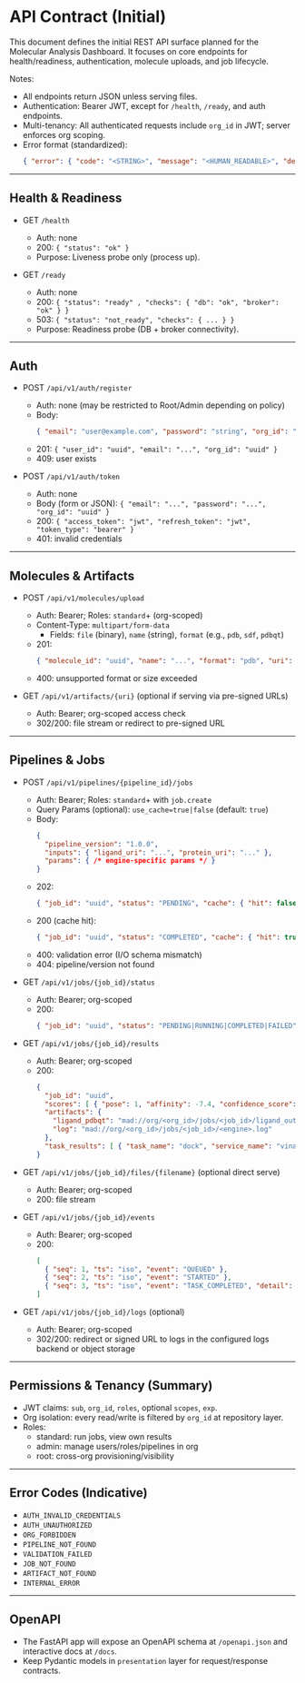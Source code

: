 # API Contract (Initial)

This document defines the initial REST API surface planned for the Molecular Analysis Dashboard. It focuses on core endpoints for health/readiness, authentication, molecule uploads, and job lifecycle.

Notes:
- All endpoints return JSON unless serving files.
- Authentication: Bearer JWT, except for `/health`, `/ready`, and auth endpoints.
- Multi-tenancy: All authenticated requests include `org_id` in JWT; server enforces org scoping.
- Error format (standardized):
  ```json
  { "error": { "code": "<STRING>", "message": "<HUMAN_READABLE>", "details": { /* optional */ } } }
  ```

---

## Health & Readiness

- GET `/health`
  - Auth: none
  - 200: `{ "status": "ok" }`
  - Purpose: Liveness probe only (process up).

- GET `/ready`
  - Auth: none
  - 200: `{ "status": "ready" , "checks": { "db": "ok", "broker": "ok" } }`
  - 503: `{ "status": "not_ready", "checks": { ... } }`
  - Purpose: Readiness probe (DB + broker connectivity).

---

## Auth

- POST `/api/v1/auth/register`
  - Auth: none (may be restricted to Root/Admin depending on policy)
  - Body:
    ```json
    { "email": "user@example.com", "password": "string", "org_id": "uuid" }
    ```
  - 201: `{ "user_id": "uuid", "email": "...", "org_id": "uuid" }`
  - 409: user exists

- POST `/api/v1/auth/token`
  - Auth: none
  - Body (form or JSON): `{ "email": "...", "password": "...", "org_id": "uuid" }`
  - 200: `{ "access_token": "jwt", "refresh_token": "jwt", "token_type": "bearer" }`
  - 401: invalid credentials

---

## Molecules & Artifacts

- POST `/api/v1/molecules/upload`
  - Auth: Bearer; Roles: `standard`+ (org-scoped)
  - Content-Type: `multipart/form-data`
    - Fields: `file` (binary), `name` (string), `format` (e.g., `pdb`, `sdf`, `pdbqt`)
  - 201:
    ```json
    { "molecule_id": "uuid", "name": "...", "format": "pdb", "uri": "mad://org/<org_id>/molecules/<id>.<ext>" }
    ```
  - 400: unsupported format or size exceeded

- GET `/api/v1/artifacts/{uri}` (optional if serving via pre-signed URLs)
  - Auth: Bearer; org-scoped access check
  - 302/200: file stream or redirect to pre-signed URL

---

## Pipelines & Jobs

- POST `/api/v1/pipelines/{pipeline_id}/jobs`
  - Auth: Bearer; Roles: `standard`+ with `job.create`
  - Query Params (optional): `use_cache=true|false` (default: `true`)
  - Body:
    ```json
    {
      "pipeline_version": "1.0.0",
      "inputs": { "ligand_uri": "...", "protein_uri": "..." },
      "params": { /* engine-specific params */ }
    }
    ```
  - 202:
    ```json
    { "job_id": "uuid", "status": "PENDING", "cache": { "hit": false } }
    ```
  - 200 (cache hit):
    ```json
    { "job_id": "uuid", "status": "COMPLETED", "cache": { "hit": true, "canonical_job_id": "uuid", "confidence_score": 0.92 } }
    ```
  - 400: validation error (I/O schema mismatch)
  - 404: pipeline/version not found

- GET `/api/v1/jobs/{job_id}/status`
  - Auth: Bearer; org-scoped
  - 200:
    ```json
    { "job_id": "uuid", "status": "PENDING|RUNNING|COMPLETED|FAILED", "started_at": "iso", "updated_at": "iso" }
    ```

- GET `/api/v1/jobs/{job_id}/results`
  - Auth: Bearer; org-scoped
  - 200:
    ```json
    {
      "job_id": "uuid",
      "scores": [ { "pose": 1, "affinity": -7.4, "confidence_score": 0.92 } ],
      "artifacts": {
        "ligand_pdbqt": "mad://org/<org_id>/jobs/<job_id>/ligand_out.pdbqt",
        "log": "mad://org/<org_id>/jobs/<job_id>/<engine>.log"
      },
      "task_results": [ { "task_name": "dock", "service_name": "vina|smina|gnina|<custom>", "schema_version": "1", "confidence_score": 0.92, "result_data": { /* engine-specific */ } } ]
    }
    ```

- GET `/api/v1/jobs/{job_id}/files/{filename}` (optional direct serve)
  - Auth: Bearer; org-scoped
  - 200: file stream

- GET `/api/v1/jobs/{job_id}/events`
  - Auth: Bearer; org-scoped
  - 200:
    ```json
    [
      { "seq": 1, "ts": "iso", "event": "QUEUED" },
      { "seq": 2, "ts": "iso", "event": "STARTED" },
      { "seq": 3, "ts": "iso", "event": "TASK_COMPLETED", "detail": "dock" }
    ]
    ```

- GET `/api/v1/jobs/{job_id}/logs` (optional)
  - Auth: Bearer; org-scoped
  - 302/200: redirect or signed URL to logs in the configured logs backend or object storage

---

## Permissions & Tenancy (Summary)

- JWT claims: `sub`, `org_id`, `roles`, optional `scopes`, `exp`.
- Org isolation: every read/write is filtered by `org_id` at repository layer.
- Roles:
  - standard: run jobs, view own results
  - admin: manage users/roles/pipelines in org
  - root: cross-org provisioning/visibility

---

## Error Codes (Indicative)

- `AUTH_INVALID_CREDENTIALS`
- `AUTH_UNAUTHORIZED`
- `ORG_FORBIDDEN`
- `PIPELINE_NOT_FOUND`
- `VALIDATION_FAILED`
- `JOB_NOT_FOUND`
- `ARTIFACT_NOT_FOUND`
- `INTERNAL_ERROR`

---

## OpenAPI

- The FastAPI app will expose an OpenAPI schema at `/openapi.json` and interactive docs at `/docs`.
- Keep Pydantic models in `presentation` layer for request/response contracts.
